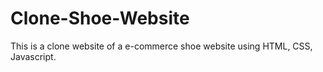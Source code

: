 # Clone-Shoe-Website
This is a clone website of a e-commerce shoe website using HTML, CSS, Javascript.
